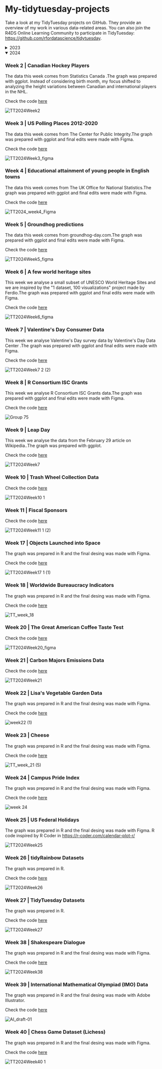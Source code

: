 # My-tidytuesday-projects
Take a look at my TidyTuesday projects on GitHub. They provide an overview of my work in various data-related areas. You can also join the R4DS Online Learning Community to participate in TidyTuesday: https://github.com/rfordatascience/tidytuesday.

<details close>
  <summary>2023</summary>

### Week 28 | Global Surface Temperatures
This week's data is sourced from NASA GISS Surface Temperature Analysis (GISTEMP v4). It consists of global and hemispheric monthly means and zonal annual means, combining land, air, and sea-surface temperature anomalies (Land-Ocean Temperature Index, L-OTI). To visualize this data, I chose a heatmap, providing an intuitive and visually appealing representation of temperature patterns. 

Check the code [here](https://github.com/ZoiDiama/My-tidytuesday-projects/blob/4af0c90acb7b5255ed37e3b07756bb30bed0bf0a/Code/2023/Week28Global%20Surface%20Temperatures#L1C1-L80C4).

![TT2023Week28](https://github.com/ZoiDiama/My-tidytuesday-projects/assets/139105670/67775e46-398d-4823-872c-82e1d86e5fc3)


### Week29 | GPT detectors
This week's dataset is sourced from the R data package "detectors," which contains predictions from various GPT detectors. These predictions are based on a research paper titled "GPT Detectors Are Biased Against Non-Native English Writers" by Weixin Liang, Mert Yuksekgonul, Yining Mao, Eric Wu, and James Zou, published in CellPress Patterns. The study revealed that these detectors exhibit a bias against non-native English writers, as they tend to misclassify authentic writing from non-native English speakers as AI-generated. To effectively showcase the distributional characteristics of the predictions from GPT detectors and identify biases or patterns within the data, a violin plot was employed. This plot allowed for the comparison of predictions between detectors, shedding light on potential biases or patterns present in the data.

Check the code [here](https://github.com/ZoiDiama/My-tidytuesday-projects/blob/6af2a7e0af3014c1680eeb3b41d50830f453f767/Code/2023/Week29_GPT_detectors#L1-L33).
  
![TT_2023Week29](https://github.com/ZoiDiama/My-tidytuesday-projects/assets/139105670/8df46a9f-a944-4110-af1e-10c019264a07)


### Week 30 | Scurvy
This week's dataset comes from the medicaldata R package and the Scurvy dataset. The data are based on  James Lind published in 1757  "A Treatise on the Scurvy in Three Parts". Within this study, 12 participants with comparable scurvy severity underwent six distinct therapies. Subsequently, after a six-day period, they were invited to assess the severity of their condition using a 0-3 Likert scale. The graph below showcases the outcomes following the six days of treatment, providing a participant-specific breakdown across each treatment category. 

Check the code [here](https://github.com/ZoiDiama/My-tidytuesday-projects/blob/7daa9b29c8756a2f1d5c6863d426c17231363a8c/Code/2023/Week30_Scurvy#L1C1-L1C1)

![TT2023Week30_Scurvy](https://github.com/ZoiDiama/My-tidytuesday-projects/assets/139105670/13bf6ade-c546-4e59-8028-39acaf8ee92e)


### Week 31 | US States

The data this week comes from three Wikipedia articles: List of states and territories of the United States, List of demonyms for US states and territories, and List of state and territory name etymologies of the United States.

Check the code [here](https://github.com/ZoiDiama/My-tidytuesday-projects/blob/6be7b5fb61a83f814f43331f1c10a063c7d8fd83/Code/2023/Week31#L1-L169)

![TT2023Week31_Scurvy](https://github.com/ZoiDiama/My-tidytuesday-projects/assets/139105670/12d1b3c3-6407-4a11-82a9-73bd49fa21a2)

   
### Week 32 | Hot Ones Episodes
The data this week comes from Wikipedia articles: Hot Ones and List of Hot Ones episodes.

Check the code [here](https://github.com/ZoiDiama/My-tidytuesday-projects/blob/13dc335ddcf54d3f0f1b86576b0bf70f537cebcf/Code/2023/Week32#L1-L77).

![TT2023Week32_Hot](https://github.com/ZoiDiama/My-tidytuesday-projects/assets/139105670/60f46bcf-deb9-41c6-8e33-a7be0c5158b2)

### Week 33 | Spam emails

The data this week comes from Vincent Arel-Bundock's Rdatasets package.

Check the code [here](https://github.com/ZoiDiama/My-tidytuesday-projects/blob/4c8a235621e20b1d3b544c53abe8c451af2217ce/Code/2023/Week%2033#L1-L53)

![TT2023Week33](https://github.com/ZoiDiama/My-tidytuesday-projects/assets/139105670/d38aef5f-de3a-4203-a029-51cc7f140e10)


### Week 34 | Refugees

The data this week comes from PopulationStatistics {refugees} R package. I created a barchart showcasing refugee data trends since 2010, with annotations highlighting the most significant crises during this period.

Check the code [here](https://github.com/ZoiDiama/My-tidytuesday-projects/blob/c0dee5214455870cac4ce6eaad1dafe756ffb145/Code/2023/Week%2034#L1-L114)

![TT2023Week34](https://github.com/ZoiDiama/My-tidytuesday-projects/assets/139105670/5e04df52-dd01-4b6d-a68b-6f9d10ae5e06)

### Week 35 | Fair use

This week's data is sourced from the U.S. Copyright Office Fair Use Index. To illustrate the changing frequency of  use cases over time, across different jurisdictions and their corresponding outcome, I utilized a bubble timeline graph.

Check the code [here](https://github.com/ZoiDiama/My-tidytuesday-projects/blob/ffc7325327f91322c7b4dbc7fbee6c095bb7325f/Code/2023/Week%2035#L1-L78)

![TT2023Week35](https://github.com/ZoiDiama/My-tidytuesday-projects/assets/139105670/2d02c7a1-89a6-4715-a57c-af0fd15f92d2)


### Week 36 | Union Membership in the United States

The data this week comes from the Union Membership, Coverage, and Earnings from the CPS by Barry Hirsch (Georgia State University), David Macpherson (Trinity University), and William Even (Miami University).

Check the code [here](https://github.com/ZoiDiama/My-tidytuesday-projects/blob/e3e0516b72bc8f910db52a65ab83c4960ae77296/Code/2023/Week36#L1-L56)


![TT2023Week36](https://github.com/ZoiDiama/My-tidytuesday-projects/assets/139105670/732b6a58-c086-4567-b666-0ab044448bc5)


### Week 37 | The Global Human Day

The data this week comes from the The Human Chronome Project an initiative based at McGill University in Montreal, from their paper The global human day in PNAS and the associated dataset on Zenodo.

Check the code [here](https://github.com/ZoiDiama/My-tidytuesday-projects/blob/1a44f946eedf2792eb651dc56ea671d34e92d1cb/Code/2023/Week%2037#L1-L54)


![TT2023Week37](https://github.com/ZoiDiama/My-tidytuesday-projects/assets/139105670/9e5e3cfb-6ea0-41bf-b34b-f70c598c2998)

### Week 39 | Roy Kent F**k count

The data this week comes from Deepsha Menghani who created the dataset by watching the show and counting the number of F-cks used in sentences and as gestures.

Check the code [here](https://github.com/ZoiDiama/My-tidytuesday-projects/blob/4fe4900d1905b7c44c82a0a5f130e76c474cef55/Code/2023/Week%2039#L1-L121)

![TT2023Week39](https://github.com/ZoiDiama/My-tidytuesday-projects/assets/139105670/f1dc9f0f-7722-45b4-ad09-ddd4c147171a)

### Week 40 | US Government Grant Opportunities

The data this week comes from the R4DS Online Learning Community who exported all grants past and present listed on Grants.gov.

Check the code [here](https://github.com/ZoiDiama/My-tidytuesday-projects/blob/af8e13c0940b29831ed075fb7399c757a2330d05/Code/2023/Week%2040#L1-L225)

![TT2023Week40](https://github.com/ZoiDiama/My-tidytuesday-projects/assets/139105670/29152280-9b60-45c9-a3c0-6bc00c14d96c)

### Week 41 | Haunted Places in the United States

The data this week comes from a compilation of Haunted Places in the United States. The dataset was compiled by Tim Renner, using The Shadowlands Haunted Places Index, and shared on data.world.

Check the code [here](https://github.com/ZoiDiama/My-tidytuesday-projects/blob/709119e62b0e3bc35237645ae7b1a69fc809203f/Code/2023/Week%2041#L1-L104)

![TT2023Week41](https://github.com/ZoiDiama/My-tidytuesday-projects/assets/139105670/51d512bf-aaa1-47e2-b2a1-a3c2102f1e83)


### Week 42 | Taylor Swift data

The data this week comes from taylor R package from W. Jake Thompson which is a curated data set of Taylor Swift songs, including lyrics and audio characteristics. The data comes from Genius and the Spotify API.

Check the code [here](https://github.com/ZoiDiama/My-tidytuesday-projects/blob/af8e13c0940b29831ed075fb7399c757a2330d05/Code/2023/Week%2040#L1-L225)

![TT2023Week42](https://github.com/ZoiDiama/My-tidytuesday-projects/assets/139105670/f6d60abd-3528-4695-b57e-ae55b8bce229)

### Week 43 | TBA

### Week 44 | Horror Legends
The data this week comes from snopes.com. 

Check the code [here](https://github.com/ZoiDiama/My-tidytuesday-projects/blob/2bf0d72551409886a1896a4630b7e03d93e2baeb/Code/2023/Week_44#L1-L112)

![TT2023Week44](https://github.com/ZoiDiama/My-tidytuesday-projects/assets/139105670/8feafe29-ccb0-4a53-ae07-66274c121e56)

### Week 45 | US House Election Results
The data this week comes from the MIT Election Data and Science Lab (MEDSL). 

Check the code[here](https://github.com/ZoiDiama/My-tidytuesday-projects/blob/710960a0d90b446587f63b8278db370592f36ac9/Code/2023/Week_45#L1-L109)

![TT2023Week45](https://github.com/ZoiDiama/My-tidytuesday-projects/assets/139105670/178bc72c-446d-4e89-8fa7-43c72702687d)

### Week 46 | Diwali Sales Data

The data this week comes from sales data for a retail store during the Diwali festival period in India.The graph was prepared with ggplot while the final editing was completed in Figma. 

Check the code [here](https://github.com/ZoiDiama/My-tidytuesday-projects/blob/19fcb485eabf89799b0f6dcf633dc368ec0dfc24/Code/2023/Week_46#L1-L110)

![TT2023Week46](https://github.com/ZoiDiama/My-tidytuesday-projects/assets/139105670/dfd68c4a-b76c-4cef-86de-9a56716df71c)

### Week 47 | R-Ladies Chapter Events

The data this week comes from  R-Ladies Global Website .The graph was prepared with ggplot while the final editing was completed in Figma. 

Check the code [here](https://github.com/ZoiDiama/My-tidytuesday-projects/blob/40cc4b705016af1cc0df352ec898fa3ef69f8f06/Code/2023/Week_47#L1-L99)

![TT_week_47_2023](https://github.com/ZoiDiama/My-tidytuesday-projects/assets/139105670/c99ebfef-6131-445d-b7bf-26995e016479)

### Week 48 |Doctor Who Episodes

The data this week comes from  Wikipedia's [List of Doctor Who episodes] via the {datardis} package.The graph was prepared with ggplot while the final editing was completed in Figma. 

Check the code [here](https://github.com/ZoiDiama/My-tidytuesday-projects/blob/ed0ed78637ff67ee5d48e5e85db7b775f7d33863/Code/2023/Week%2048#L1-L88)

![DR WHO](https://github.com/ZoiDiama/My-tidytuesday-projects/assets/139105670/91bbf2f5-a325-4bad-b9a0-df98a108f8f4)

### Week 49 |Life Expectancy

The data this week comes from  the Our World in Data Life Expectancy report.The graph was prepared with ggplot while the final editing was completed in Figma. 

Check the code [here](https://github.com/ZoiDiama/My-tidytuesday-projects/blob/bc38a04d5ce5cd5eda059e300d0c3e6268640ff1/Code/2023/Week%2049#L1-L206)

![TT2023Week49 (1)](https://github.com/ZoiDiama/My-tidytuesday-projects/assets/139105670/b39a69d7-9956-4b1d-b73a-79975f7742c0)

### Week 50 |Holiday movies

The data this week comes from the Internet Movie Database.The graph was prepared with ggplot. 

Check the code [here](https://github.com/ZoiDiama/My-tidytuesday-projects/blob/6da4d041fa6465cb4babbfcef87baacf722c6526/Code/2023/Week%2050#L1-L70)

![TT2023Week50](https://github.com/ZoiDiama/My-tidytuesday-projects/assets/139105670/6b6f7ec6-f51a-4d11-93c4-6935b3a0dfb7)

### Week 51 |Holiday Episodes

The data this week comes from the Internet Movie Database.The graph was prepared with ggplot while the final editing was completed in Figma. Inspired by [https://www.behance.net/gallery/13486555/Infographic-Data-Visualisation-Collection. ](https://www.behance.net/gallery/13486555/Infographic-Data-Visualisation-Collection).

Check the code [here](https://github.com/ZoiDiama/My-tidytuesday-projects/blob/f9b056a141896d82d1989c40e32df7c31e016440/Code/2023/Week%2051#L1-L113)

![TT2023Week51 2](https://github.com/ZoiDiama/My-tidytuesday-projects/assets/139105670/d5753874-dfef-417a-8121-721547df9c17)

### Week 52 |R structure package

The data this week comes from {pkgstats} R package .The graph was prepared with ggplot. 

Check the code [here](https://github.com/ZoiDiama/My-tidytuesday-projects/blob/9b5737a31939ec63b1dce6bab338afc334b51264/Code/2023/Week%2052#L1-L105)

![TT2023Week52](https://github.com/ZoiDiama/My-tidytuesday-projects/assets/139105670/c6373430-32e8-4e76-bf50-64a394adf0db)

</details>

<details open>
  <summary>2024</summary>

### Week 2 | Canadian Hockey Players

The data this week comes from Statistics Canada .The graph was prepared with ggplot. Instead of considering birth month, my focus shifted to analyzing the height variations between Canadian and international players in the NHL.

Check the code [here](https://github.com/ZoiDiama/My-tidytuesday-projects/blob/aa0cd9959aba935d81078f7819e115eda1b68644/Code%202024/Week%202#L1-L112)

![TT2024Week2](https://github.com/ZoiDiama/My-tidytuesday-projects/assets/139105670/3e34abdf-e0ba-4670-8f95-2953f567202e)

### Week 3 | US Polling Places 2012-2020

The data this week comes from The Center for Public Integrity.The graph was prepared with ggplot and final edits were made with Figma. 

Check the code [here](https://github.com/ZoiDiama/My-tidytuesday-projects/blob/d8a5766568746806823ed1b87035e3ffac8989c7/Code%202024/Week%203#L1-L125)

![TT2024Week3_figma](https://github.com/ZoiDiama/My-tidytuesday-projects/assets/139105670/f46600d3-404e-4311-ba10-0a70cb816225)

### Week 4 | Educational attainment of young people in English towns

The data this week comes from The UK Office for National Statistics.The graph was prepared with ggplot  and final edits were made with Figma.

Check the code [here](https://github.com/ZoiDiama/My-tidytuesday-projects/blob/64db00486dd77f856422b0809e53fbfbd246e4a2/Code%202024/Week%204#L1-L103)

![TT2024_week4_Figma](https://github.com/ZoiDiama/My-tidytuesday-projects/assets/139105670/db7b8751-7329-471d-823b-d87af7aec162)

### Week 5 | Groundhog predictions

The data this week comes from groundhog-day.com.The graph was prepared with ggplot and final edits were made with Figma.

Check the code [here](https://github.com/ZoiDiama/My-tidytuesday-projects/blob/ef098be27a5f5c4acf24f23f826bbb86e62c429f/Code%202024/Week%205#L1-L131)

![TT2024Week5_figma](https://github.com/ZoiDiama/My-tidytuesday-projects/assets/139105670/b01a4e95-09ba-4e46-9ff7-55c2f93ecb03)

### Week 6 | A few world heritage sites

This week we analyse a small subset of UNESCO World Heritage Sites and we are inspired by the "1 dataset, 100 visualizations" project made by Ferdio.The graph was prepared with ggplot  and final edits were made with Figma.

Check the code [here](https://github.com/ZoiDiama/My-tidytuesday-projects/blob/86d5c3e78cde7efd6646e7a29cd185675f073cb8/Code%202024/Week%206#L1-L106)

![TT2024Week6_figma](https://github.com/ZoiDiama/My-tidytuesday-projects/assets/139105670/15b0710c-a43a-40ed-b665-35adb7ea463e)
  
</details>

### Week 7 | Valentine's Day Consumer Data

This week we analyse Valentine's Day survey data by Valentine's Day Data Center .The graph was prepared with ggplot and final edits were made with Figma.

Check the code [here](https://github.com/ZoiDiama/My-tidytuesday-projects/blob/3bd5adfb5a71c7e8fc2dc3425116f6b2944ea5ba/Code%202024/Week%207#L1-L118)

![TT2024Week7 2 (2)](https://github.com/user-attachments/assets/537bff22-bf4c-45dc-8f73-b1c4e9a61dda)

### Week 8 | R Consortium ISC Grants

This week we analyse R Consortium ISC Grants data.The graph was prepared with ggplot and final edits were made with Figma.

Check the code [here](https://github.com/ZoiDiama/My-tidytuesday-projects/blob/5beb4b3fa38b9d99f2f42c8ab63d893b6c22f335/Code%202024/Week%208#L1)

![Group 75](https://github.com/ZoiDiama/My-tidytuesday-projects/assets/139105670/9b94e522-3a19-4162-94fa-6637d31eee09)

### Week 9 | Leap Day

This week we analyse the data from the February 29 article on Wikipedia..The graph was prepared with ggplot.

Check the code [here](https://github.com/ZoiDiama/My-tidytuesday-projects/blob/d937c79cf26a4108c5e1fcfb797fb22d46a5de8b/Code%202024/Week%209#L1-L125)

![TT2024Week7](https://github.com/ZoiDiama/My-tidytuesday-projects/assets/139105670/8b77e788-f67f-40ca-86e7-6fa77dccd78f)

### Week 10 | Trash Wheel Collection Data

Check the code [here](https://github.com/ZoiDiama/My-tidytuesday-projects/blob/3f0266042d104c20fabcf24a6c7169be5d9c9a45/Code%202024/Week%2010#L1-L139)

![TT2024Week10 1](https://github.com/ZoiDiama/My-tidytuesday-projects/assets/139105670/8f266ebe-3213-4778-9f92-0a514ff867ce)

### Week 11 | Fiscal Sponsors

Check the code [here](https://github.com/ZoiDiama/My-tidytuesday-projects/blob/a3c5c45bf840b70d0211d0598a9ca383fee054b7/Code%202024/Week%2011#L1-L105)

![TT2024Week11 1 (2)](https://github.com/user-attachments/assets/05300f56-6308-49b6-9649-0d8c974da782)


### Week 17 | Objects Launched into Space

The graph was prepared in R and the final desing was made with Figma. 

Check the code [here](https://github.com/ZoiDiama/My-tidytuesday-projects/blob/184db5c457c1acbecae3d535969d114b2953d04b/Code%202024/Week%2017#L1-L114)

![TT2024Week17 1 (1)](https://github.com/user-attachments/assets/7472f043-b27e-4df1-acae-ea52e11bfc00)

### Week 18 | Worldwide Bureaucracy Indicators

The graph was prepared in R and the final desing was made with Figma. 

Check the code [here](https://github.com/ZoiDiama/My-tidytuesday-projects/blob/a268923887c2e0dbb4c74e436270bacab9cd7dcf/Code%202024/Week%2018#L1-L120)

![TT_week_18](https://github.com/user-attachments/assets/d5b029d8-c347-4e80-8e45-c7c17520fdab)


### Week 20 | The Great American Coffee Taste Test

Check the code [here](https://github.com/ZoiDiama/My-tidytuesday-projects/blob/4e3a9dde83fdf102f7e855d8844681f7740e924b/Code%202024/Week%2020#L1-L121)

![TT2024Week20_figma](https://github.com/ZoiDiama/My-tidytuesday-projects/assets/139105670/096576c8-e92b-43ad-ac1a-c7f3100d5662)

### Week 21 | Carbon Majors Emissions Data

Check the code [here](https://github.com/ZoiDiama/My-tidytuesday-projects/blob/b63fbd144ad42467cc1ca117154806f1c6e917bc/Code%202024/Week%2021#L1-L122)

![TT2024Week21](https://github.com/ZoiDiama/My-tidytuesday-projects/assets/139105670/5c1047d9-02ab-42a3-9332-4f9d6f8f9896)

### Week 22 | Lisa's Vegetable Garden Data

The graph was prepared in R and the final desing was made with Figma. 

Check the code [here](https://github.com/ZoiDiama/My-tidytuesday-projects/blob/10c1df73bad064ae65d907baddf811b8052eaa6c/Code%202024/Week%2022#L1-L89)

![week22 (1)](https://github.com/user-attachments/assets/5ac02908-283b-4e14-8266-4ccd869ac63b)

### Week 23 | Cheese

The graph was prepared in R and the final desing was made with Figma. 

Check the code [here](https://github.com/ZoiDiama/My-tidytuesday-projects/blob/6bf695c266dc37f3208916cc440ac46a88c36e23/Code%202024/Week%2023#L1)

![TT_week_21 (5)](https://github.com/user-attachments/assets/e7e56354-0688-46be-abc5-75d24bdf56d9)

### Week 24 | Campus Pride Index

The graph was prepared in R and the final desing was made with Figma. 

Check the code [here](https://github.com/ZoiDiama/My-tidytuesday-projects/blob/aa94d605dc46bf26437b1c8395bd5df0f1b54477/Code%202024/Week%2024#L1-L113)

![week 24](https://github.com/user-attachments/assets/c670d6ba-2e64-4bd2-88a3-87f7b6ac9cf6)

### Week 25 | US Federal Holidays

The graph was prepared in R and the final desing was made with Figma. R code inspired by R Coder in https://r-coder.com/calendar-plot-r/

![TT2024Week25](https://github.com/user-attachments/assets/162abb7a-ba89-42ef-8e86-da93ac7730cc)

### Week 26 | tidyRainbow Datasets

The graph was prepared in R. 

Check the code [here](https://github.com/ZoiDiama/My-tidytuesday-projects/blob/595a22cec50665f5d0eaf01a3eaf14423e241eb8/Code%202024/Week%2026#L1-L136)

![TT2024Week26](https://github.com/user-attachments/assets/fdb8bdc3-ee96-4ef9-9bb2-6135922b9128)

### Week 27 | TidyTuesday Datasets

The graph was prepared in R. 

Check the code [here](https://github.com/ZoiDiama/My-tidytuesday-projects/blob/8a59cab2c8736ff4635e3a9c3bed19ddbe63cfd8/Code%202024/Week%2027#L1)

![TT2024Week27](https://github.com/user-attachments/assets/ddd1b541-951d-47dd-9066-f0a100337610)



### Week 38 | Shakespeare Dialogue

The graph was prepared in R and the final desing was made with Figma. 

Check the code [here](https://github.com/ZoiDiama/My-tidytuesday-projects/blob/2e3f3a081a264386db85afcae7f0d68e459c25c0/Code%202024/Week%2038#L1-L138)

![TT2024Week38](https://github.com/user-attachments/assets/e8724fb9-5517-4307-9b78-6d3919c8abb2)

### Week 39 | International Mathematical Olympiad (IMO) Data
The graph was prepared in R and the final desing was made with Adobe Illustrator. 

Check the code [here](https://github.com/ZoiDiama/My-tidytuesday-projects/blob/4b9cd1d82ff4edb40bda0e71898c9627caab4406/Code%202024/Week%2039#L1-L86)

![AI_draft-01](https://github.com/user-attachments/assets/cf30dea1-613f-4509-9c95-b5b69700cefa)


### Week 40 | Chess Game Dataset (Lichess)

The graph was prepared in R and the final desing was made with Figma. 

Check the code [here](https://github.com/ZoiDiama/My-tidytuesday-projects/blob/3b42a9e6d9962d5c98c37605f2aa6887f3b912be/Code%202024/Week%2040#L1-L130)

![TT2024Week40 1](https://github.com/user-attachments/assets/104e538e-3500-4fdb-98f5-99762b803efa)
  
</details>





















